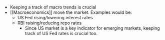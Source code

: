 * Keeping a track of macro trends is crucial
* [[Macroeconomics]] move the market. Examples would be:
	* US Fed rising/lowering interest rates
	* RBI raising/reducing repo rates
		* Since US market is a key indicator for emerging markets, keeping track of US Fed rates is crucial too.